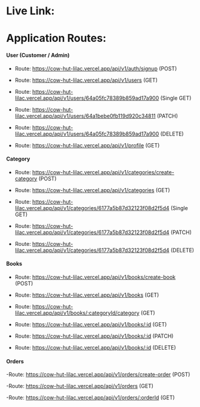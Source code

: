 # Live Link:

# Application Routes:

#### User (Customer / Admin)

- Route: https://cow-hut-lilac.vercel.app/api/v1/auth/signup (POST)

- Route: https://cow-hut-lilac.vercel.app/api/v1/users (GET)

- Route: https://cow-hut-lilac.vercel.app/api/v1/users/64a05fc78389b859ad17a900 (Single GET)

- Route: https://cow-hut-lilac.vercel.app/api/v1/users/64a1bebe0fb119d920c34811 (PATCH)

- Route: https://cow-hut-lilac.vercel.app/api/v1/users/64a05fc78389b859ad17a900 (DELETE)

- Route: https://cow-hut-lilac.vercel.app/api/v1/profile (GET)

#### Category

- Route: https://cow-hut-lilac.vercel.app/api/v1/categories/create-category (POST)

- Route: https://cow-hut-lilac.vercel.app/api/v1/categories (GET)

- Route: https://cow-hut-lilac.vercel.app/api/v1/categories/6177a5b87d32123f08d2f5d4 (Single GET)

- Route: https://cow-hut-lilac.vercel.app/api/v1/categories/6177a5b87d32123f08d2f5d4 (PATCH)

- Route: https://cow-hut-lilac.vercel.app/api/v1/categories/6177a5b87d32123f08d2f5d4 (DELETE)

#### Books

- Route: https://cow-hut-lilac.vercel.app/api/v1/books/create-book (POST)

- Route: https://cow-hut-lilac.vercel.app/api/v1/books (GET)

- Route: https://cow-hut-lilac.vercel.app/api/v1/books/:categoryId/category (GET)

- Route: https://cow-hut-lilac.vercel.app/api/v1/books/:id (GET)

- Route: https://cow-hut-lilac.vercel.app/api/v1/books/:id (PATCH)

- Route: https://cow-hut-lilac.vercel.app/api/v1/books/:id (DELETE)

#### Orders

-Route: https://cow-hut-lilac.vercel.app/api/v1/orders/create-order (POST)

-Route: https://cow-hut-lilac.vercel.app/api/v1/orders (GET)

-Route: https://cow-hut-lilac.vercel.app/api/v1/orders/:orderId (GET)
